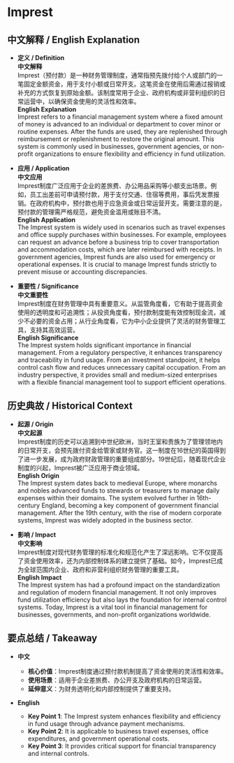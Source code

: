 # Imprest

## 中文解释 / English Explanation

* **定义 / Definition**  
  **中文解释**  
  Imprest（预付款）是一种财务管理制度，通常指预先拨付给个人或部门的一笔固定金额资金，用于支付小额或日常开支。这笔资金在使用后需通过报销或补充的方式恢复到原始金额。该制度常用于企业、政府机构或非营利组织的日常运营中，以确保资金使用的灵活性和效率。  
  **English Explanation**  
  Imprest refers to a financial management system where a fixed amount of money is advanced to an individual or department to cover minor or routine expenses. After the funds are used, they are replenished through reimbursement or replenishment to restore the original amount. This system is commonly used in businesses, government agencies, or non-profit organizations to ensure flexibility and efficiency in fund utilization.

* **应用 / Application**  
  **中文应用**  
  Imprest制度广泛应用于企业的差旅费、办公用品采购等小额支出场景。例如，员工出差前可申请预付款，用于支付交通、住宿等费用，事后凭发票报销。在政府机构中，预付款也用于应急资金或日常运营开支。需要注意的是，预付款的管理需严格规范，避免资金滥用或账目不清。  
  **English Application**  
  The Imprest system is widely used in scenarios such as travel expenses and office supply purchases within businesses. For example, employees can request an advance before a business trip to cover transportation and accommodation costs, which are later reimbursed with receipts. In government agencies, Imprest funds are also used for emergency or operational expenses. It is crucial to manage Imprest funds strictly to prevent misuse or accounting discrepancies.

* **重要性 / Significance**  
  **中文重要性**  
  Imprest制度在财务管理中具有重要意义。从监管角度看，它有助于提高资金使用的透明度和可追溯性；从投资角度看，预付款制度能有效控制现金流，减少不必要的资金占用；从行业角度看，它为中小企业提供了灵活的财务管理工具，支持其高效运营。  
  **English Significance**  
  The Imprest system holds significant importance in financial management. From a regulatory perspective, it enhances transparency and traceability in fund usage. From an investment standpoint, it helps control cash flow and reduces unnecessary capital occupation. From an industry perspective, it provides small and medium-sized enterprises with a flexible financial management tool to support efficient operations.

## 历史典故 / Historical Context

* **起源 / Origin**  
  **中文起源**  
  Imprest制度的历史可以追溯到中世纪欧洲，当时王室和贵族为了管理领地内的日常开支，会预先拨付资金给管家或财务官。这一制度在16世纪的英国得到了进一步发展，成为政府财政管理的重要组成部分。19世纪后，随着现代企业制度的兴起，Imprest被广泛应用于商业领域。  
  **English Origin**  
  The Imprest system dates back to medieval Europe, where monarchs and nobles advanced funds to stewards or treasurers to manage daily expenses within their domains. The system evolved further in 16th-century England, becoming a key component of government financial management. After the 19th century, with the rise of modern corporate systems, Imprest was widely adopted in the business sector.

* **影响 / Impact**  
  **中文影响**  
  Imprest制度对现代财务管理的标准化和规范化产生了深远影响。它不仅提高了资金使用效率，还为内部控制体系的建立提供了基础。如今，Imprest已成为全球范围内企业、政府和非营利组织财务管理的重要工具。  
  **English Impact**  
  The Imprest system has had a profound impact on the standardization and regulation of modern financial management. It not only improves fund utilization efficiency but also lays the foundation for internal control systems. Today, Imprest is a vital tool in financial management for businesses, governments, and non-profit organizations worldwide.

## 要点总结 / Takeaway

* **中文**  
  - **核心价值**：Imprest制度通过预付款机制提高了资金使用的灵活性和效率。  
  - **使用场景**：适用于企业差旅费、办公开支及政府机构的日常运营。  
  - **延伸意义**：为财务透明化和内部控制提供了重要支持。  

* **English**  
  - **Key Point 1**: The Imprest system enhances flexibility and efficiency in fund usage through advance payment mechanisms.  
  - **Key Point 2**: It is applicable to business travel expenses, office expenditures, and government operational costs.  
  - **Key Point 3**: It provides critical support for financial transparency and internal controls.
